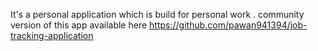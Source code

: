 It's a personal application which is build for personal work . 
community version of this app available here https://github.com/pawan941394/job-tracking-application
